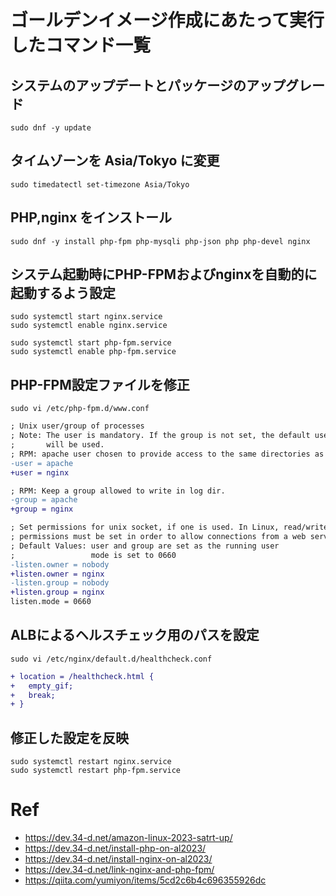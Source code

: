 # ゴールデンイメージ作成にあたって実行したコマンド一覧

## システムのアップデートとパッケージのアップグレード
```shell
sudo dnf -y update
```

## タイムゾーンを Asia/Tokyo に変更
```shell
sudo timedatectl set-timezone Asia/Tokyo
```

## PHP,nginx をインストール
```shell
sudo dnf -y install php-fpm php-mysqli php-json php php-devel nginx
```

## システム起動時にPHP-FPMおよびnginxを自動的に起動するよう設定
```shell
sudo systemctl start nginx.service
sudo systemctl enable nginx.service

sudo systemctl start php-fpm.service
sudo systemctl enable php-fpm.service
```

## PHP-FPM設定ファイルを修正
```shell
sudo vi /etc/php-fpm.d/www.conf
```

```diff
; Unix user/group of processes
; Note: The user is mandatory. If the group is not set, the default user's group
;       will be used.
; RPM: apache user chosen to provide access to the same directories as httpd
-user = apache
+user = nginx

; RPM: Keep a group allowed to write in log dir.
-group = apache
+group = nginx

; Set permissions for unix socket, if one is used. In Linux, read/write
; permissions must be set in order to allow connections from a web server.
; Default Values: user and group are set as the running user
;                 mode is set to 0660
-listen.owner = nobody
+listen.owner = nginx
-listen.group = nobody
+listen.group = nginx
listen.mode = 0660
```

## ALBによるヘルスチェック用のパスを設定
```shell
sudo vi /etc/nginx/default.d/healthcheck.conf
```

```diff
+ location = /healthcheck.html {
+   empty_gif;
+   break;
+ }
```

## 修正した設定を反映
``` shell
sudo systemctl restart nginx.service
sudo systemctl restart php-fpm.service
```

# Ref
- https://dev.34-d.net/amazon-linux-2023-satrt-up/
- https://dev.34-d.net/install-php-on-al2023/
- https://dev.34-d.net/install-nginx-on-al2023/
- https://dev.34-d.net/link-nginx-and-php-fpm/
- https://qiita.com/yumiyon/items/5cd2c6b4c696355926dc
